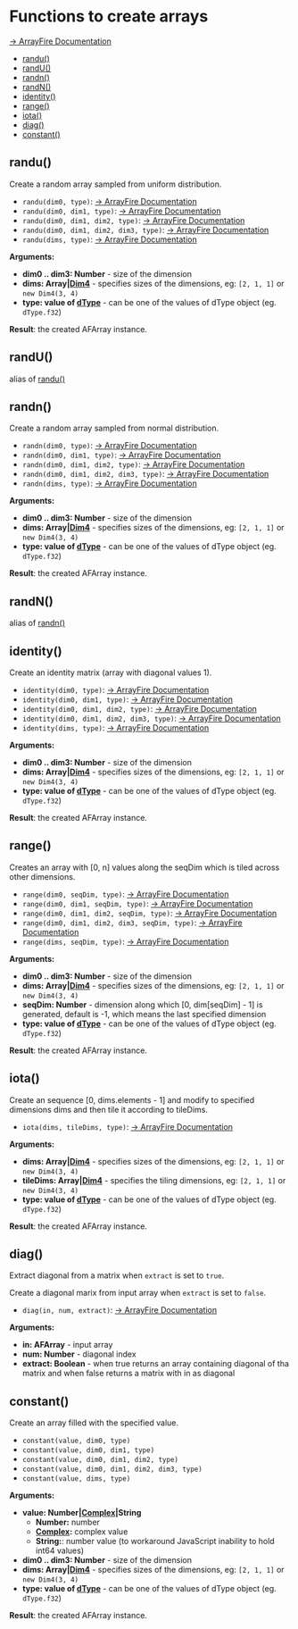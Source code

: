# Functions to create arrays

[-> ArrayFire Documentation](http://www.arrayfire.com/docs/group__data__mat.htm)

<!-- START doctoc generated TOC please keep comment here to allow auto update -->
<!-- DON'T EDIT THIS SECTION, INSTEAD RE-RUN doctoc TO UPDATE -->

- [randu()](#randu)
- [randU()](#randu)
- [randn()](#randn)
- [randN()](#randn)
- [identity()](#identity)
- [range()](#range)
- [iota()](#iota)
- [diag()](#diag)
- [constant()](#constant)

<!-- END doctoc generated TOC please keep comment here to allow auto update -->

## randu()

Create a random array sampled from uniform distribution.

- `randu(dim0, type)`: [-> ArrayFire Documentation](http://www.arrayfire.com/docs/group__data__func__randu.htm#gab3e2105aec551cb0bbcf104d437c0481)
- `randu(dim0, dim1, type)`: [-> ArrayFire Documentation](http://www.arrayfire.com/docs/group__data__func__randu.htm#ga9a08025609da7db72c3a22493f85a171)
- `randu(dim0, dim1, dim2, type)`: [-> ArrayFire Documentation](http://www.arrayfire.com/docs/group__data__func__randu.htm#gae0d335466e5f5a1cb821dc241804923b)
- `randu(dim0, dim1, dim2, dim3, type)`: [-> ArrayFire Documentation](http://www.arrayfire.com/docs/group__data__func__randu.htm#gac05c5b2de1cfc2d763b7d2943e9deee3)
- `randu(dims, type)`: [-> ArrayFire Documentation](http://www.arrayfire.com/docs/group__data__func__randu.htm#ga15a5110a447509cab9589b2ad56c5e55)

**Arguments:**

- **dim0 .. dim3: Number** - size of the dimension
- **dims: Array|[Dim4](Dim4)** - specifies sizes of the dimensions, eg: `[2, 1, 1]` or `new Dim4(3, 4)`
- **type: value of [dType](enums/#dtype)** - can be one of the values of dType object (eg. `dType.f32`)

**Result**: the created AFArray instance.

## randU()

alias of [randu()](#randu)

## randn()

Create a random array sampled from normal distribution.

- `randn(dim0, type)`: [-> ArrayFire Documentation](http://www.arrayfire.com/docs/group__data__func__randn.htm#ga5d7b55d3d0f34d71f30a70ed7a2d928d)
- `randn(dim0, dim1, type)`: [-> ArrayFire Documentation](http://www.arrayfire.com/docs/group__data__func__randn.htm#ga5fe422f8cf2acc3c6f782f9148360f6c)
- `randn(dim0, dim1, dim2, type)`: [-> ArrayFire Documentation](http://www.arrayfire.com/docs/group__data__func__randn.htm#ga150fb95ddda0e37e8961254ca7afc8e5)
- `randn(dim0, dim1, dim2, dim3, type)`: [-> ArrayFire Documentation](http://www.arrayfire.com/docs/group__data__func__randn.htm#ga9bc154f0bf07116ad208b2da4b71c3d8)
- `randn(dims, type)`: [-> ArrayFire Documentation](http://www.arrayfire.com/docs/group__data__func__randn.htm#gae8aa1f5ec310aeb9e4cbd19d63998349)

**Arguments:**

- **dim0 .. dim3: Number** - size of the dimension
- **dims: Array|[Dim4](Dim4)** - specifies sizes of the dimensions, eg: `[2, 1, 1]` or `new Dim4(3, 4)`
- **type: value of [dType](enums/#dtype)** - can be one of the values of dType object (eg. `dType.f32`)

**Result**: the created AFArray instance.

## randN()

alias of [randn()](#randn)

## identity()

Create an identity matrix (array with diagonal values 1).

- `identity(dim0, type)`: [-> ArrayFire Documentation](http://www.arrayfire.com/docs/group__data__func__identity.htm#ga3f69c0a0ab7ba0c8c1ee3223772234b8)
- `identity(dim0, dim1, type)`: [-> ArrayFire Documentation](http://www.arrayfire.com/docs/group__data__func__identity.htm#gaff9da6e4b83772359d748a4df66ec571)
- `identity(dim0, dim1, dim2, type)`: [-> ArrayFire Documentation](http://www.arrayfire.com/docs/group__data__func__identity.htm#ga405b89c8f04901d58287fd6a8f5612c3)
- `identity(dim0, dim1, dim2, dim3, type)`: [-> ArrayFire Documentation](http://www.arrayfire.com/docs/group__data__func__identity.htm#ga8e6605d76748c5fff365830e1a153132)
- `identity(dims, type)`: [-> ArrayFire Documentation](http://www.arrayfire.com/docs/group__data__func__identity.htm#gafd8247e22fdb50218926d5d9391fa678)

**Arguments:**

- **dim0 .. dim3: Number** - size of the dimension
- **dims: Array|[Dim4](Dim4)** - specifies sizes of the dimensions, eg: `[2, 1, 1]` or `new Dim4(3, 4)`
- **type: value of [dType](enums/#dtype)** - can be one of the values of dType object (eg. `dType.f32`)

**Result**: the created AFArray instance.

## range()

Creates an array with [0, n] values along the seqDim which is tiled across other dimensions.

- `range(dim0, seqDim, type)`: [-> ArrayFire Documentation](http://www.arrayfire.com/docs/group__data__func__range.htm#ga1e2ae1f90d99f42854a19877261ac455)
- `range(dim0, dim1, seqDim, type)`: [-> ArrayFire Documentation](http://www.arrayfire.com/docs/group__data__func__range.htm#ga1e2ae1f90d99f42854a19877261ac455)
- `range(dim0, dim1, dim2, seqDim, type)`: [-> ArrayFire Documentation](http://www.arrayfire.com/docs/group__data__func__range.htm#ga1e2ae1f90d99f42854a19877261ac455)
- `range(dim0, dim1, dim2, dim3, seqDim, type)`: [-> ArrayFire Documentation](http://www.arrayfire.com/docs/group__data__func__range.htm#ga1e2ae1f90d99f42854a19877261ac455)
- `range(dims, seqDim, type)`: [-> ArrayFire Documentation](http://www.arrayfire.com/docs/group__data__func__range.htm#ga3789475e962b4c31e07c1c3bdab8498b)

**Arguments:**

- **dim0 .. dim3: Number** - size of the dimension
- **dims: Array|[Dim4](Dim4)** - specifies sizes of the dimensions, eg: `[2, 1, 1]` or `new Dim4(3, 4)`
- **seqDim: Number** - dimension along which [0, dim[seqDim] - 1] is generated, default is -1, which means the last specified dimension 
- **type: value of [dType](enums/#dtype)** - can be one of the values of dType object (eg. `dType.f32`)

**Result**: the created AFArray instance.

## iota()

Create an sequence [0, dims.elements - 1] and modify to specified dimensions dims and then tile it according to tileDims.

- `iota(dims, tileDims, type)`: [-> ArrayFire Documentation](http://www.arrayfire.com/docs/group__data__func__iota.htm#ga8f7c55a54d1f93e55340f59b61662f29)

**Arguments:**

- **dims: Array|[Dim4](Dim4)** - specifies sizes of the dimensions, eg: `[2, 1, 1]` or `new Dim4(3, 4)`
- **tileDims: Array|[Dim4](Dim4)** - specifies the tiling dimensions, eg: `[2, 1, 1]` or `new Dim4(3, 4)`
- **type: value of [dType](enums/#dtype)** - can be one of the values of dType object (eg. `dType.f32`)

**Result**: the created AFArray instance.

## diag()

Extract diagonal from a matrix when `extract` is set to `true`. 

Create a diagonal marix from input array when `extract` is set to `false`.

- `diag(in, num, extract)`: [-> ArrayFire Documentation](http://www.arrayfire.com/docs/group__data__func__diag.htm#ga0cf9ea583e513631ed0226aa08ff60da)

**Arguments:**

- **in: AFArray** - input array
- **num: Number** - diagonal index
- **extract: Boolean** - when true returns an array containing diagonal of tha matrix and when false returns a matrix with in as diagonal

## constant()

Create an array filled with the specified value.

- `constant(value, dim0, type)`
- `constant(value, dim0, dim1, type)`
- `constant(value, dim0, dim1, dim2, type)`
- `constant(value, dim0, dim1, dim2, dim3, type)`
- `constant(value, dims, type)`

**Arguments:**

- **value: Number|[Complex](Complex)|String**
    - **Number:** number
    - **[Complex](Complex):** complex value
    - **String:**: number value (to workaround JavaScript inability to hold int64 values)
- **dim0 .. dim3: Number** - size of the dimension
- **dims: Array|[Dim4](Dim4)** - specifies sizes of the dimensions, eg: `[2, 1, 1]` or `new Dim4(3, 4)`
- **type: value of [dType](enums/#dtype)** - can be one of the values of dType object (eg. `dType.f32`)

**Result**: the created AFArray instance.